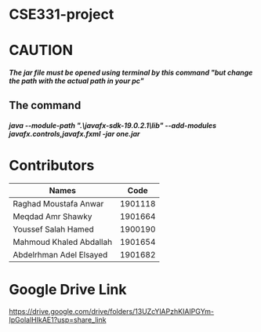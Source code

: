 # CSE331-project
# CAUTION
##### The jar file must be opened using terminal by this command "but change the path with the actual path in your pc"
## The command
##### java --module-path ".\javafx-sdk-19.0.2.1\lib" --add-modules javafx.controls,javafx.fxml -jar one.jar

# Contributors 
| Names | Code |
| ------ | ------ |
| Raghad Moustafa Anwar | 1901118 |
| Meqdad Amr Shawky | 1901664 |
| Youssef Salah Hamed | 1900190 |
| Mahmoud Khaled Abdallah | 1901654 |
| Abdelrhman Adel Elsayed | 1901682 |

# Google Drive Link
https://drive.google.com/drive/folders/13UZcYlAPzhKIAIPGYm-IpGolalHIkAE1?usp=share_link

